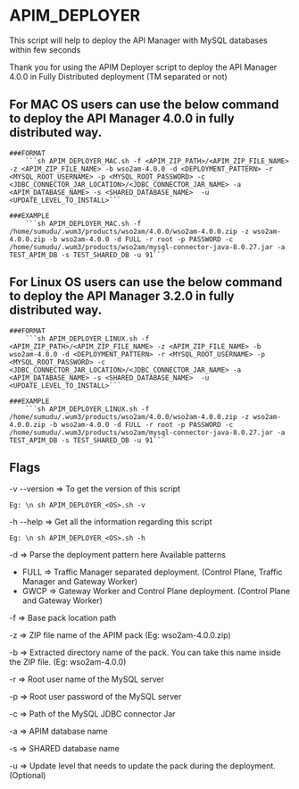 # APIM_DEPLOYER
This script will help to deploy the API Manager with MySQL databases within few seconds

Thank you for using the APIM Deployer script to deploy the API Manager 4.0.0 in Fully Distributed deployment (TM separated or not)

## For MAC OS users can use the below command to deploy the API Manager 4.0.0 in fully distributed way.

    ###FORMAT
        ```sh APIM_DEPLOYER_MAC.sh -f <APIM_ZIP_PATH>/<APIM_ZIP_FILE_NAME> -z <APIM_ZIP_FILE_NAME> -b wso2am-4.0.0 -d <DEPLOYMENT_PATTERN> -r <MYSQL_ROOT_USERNAME> -p <MYSQL_ROOT_PASSWORD> -c <JDBC_CONNECTOR_JAR_LOCATION>/<JDBC_CONNECTOR_JAR_NAME> -a <APIM_DATABASE_NAME> -s <SHARED_DATABASE_NAME>  -u <UPDATE_LEVEL_TO_INSTALL>```

    ###EXAMPLE
        ```sh APIM_DEPLOYER_MAC.sh -f /home/sumudu/.wum3/products/wso2am/4.0.0/wso2am-4.0.0.zip -z wso2am-4.0.0.zip -b wso2am-4.0.0 -d FULL -r root -p PASSWORD -c /home/sumudu/.wum3/products/wso2am/mysql-connector-java-8.0.27.jar -a TEST_APIM_DB -s TEST_SHARED_DB -u 91```

## For Linux OS users can use the below command to deploy the API Manager 3.2.0 in fully distributed way.

    ###FORMAT
        ```sh APIM_DEPLOYER_LINUX.sh -f <APIM_ZIP_PATH>/<APIM_ZIP_FILE_NAME> -z <APIM_ZIP_FILE_NAME> -b wso2am-4.0.0 -d <DEPLOYMENT_PATTERN> -r <MYSQL_ROOT_USERNAME> -p <MYSQL_ROOT_PASSWORD> -c <JDBC_CONNECTOR_JAR_LOCATION>/<JDBC_CONNECTOR_JAR_NAME> -a <APIM_DATABASE_NAME> -s <SHARED_DATABASE_NAME>  -u <UPDATE_LEVEL_TO_INSTALL>```

    ###EXAMPLE
        ```sh APIM_DEPLOYER_LINUX.sh -f /home/sumudu/.wum3/products/wso2am/4.0.0/wso2am-4.0.0.zip -z wso2am-4.0.0.zip -b wso2am-4.0.0 -d FULL -r root -p PASSWORD -c /home/sumudu/.wum3/products/wso2am/mysql-connector-java-8.0.27.jar -a TEST_APIM_DB -s TEST_SHARED_DB -u 91```

## Flags 
-v  --version => To get the version of this script

```Eg: \n sh APIM_DEPLOYER_<OS>.sh -v```

-h  --help => Get all the information regarding this script

```Eg: \n sh APIM_DEPLOYER_<OS>.sh -h```

-d  => Parse the deployment pattern here
Available patterns
* FULL => Traffic Manager separated deployment. (Control Plane, Traffic Manager and Gateway Worker)
* GWCP => Gateway Worker and Control Plane deployment. (Control Plane and Gateway Worker)

-f  => Base pack location path

-z  => ZIP file name of the APIM pack (Eg: wso2am-4.0.0.zip)

-b  => Extracted directory name of the pack. You can take this name inside the ZIP file. (Eg: wso2am-4.0.0)

-r  => Root user name of the MySQL server

-p  => Root user password of the MySQL server

-c  => Path of the MySQL JDBC connector Jar

-a  => APIM database name

-s  => SHARED database name

-u  => Update level that needs to update the pack during the deployment. (Optional)
